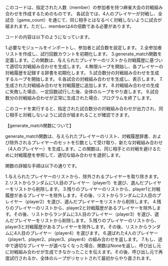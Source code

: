 このコードは、指定された人数（member）の参加者を持つ麻雀大会の対戦組み合わせを作成するためのものです。
各試合では、4人のプレイヤーが対戦し、全試合（game_count）を通じて、同じ相手とはなるべく対戦しないように試合が組まれます。ただし、memberは4の倍数である必要があります。

コードの内容は以下のようになっています。

1.必要なモジュールをインポートし、参加者と試合数を設定します。
2.全参加者リストを作成し、試行回数カウントを初期化します。
3.generate_match関数を定義します。この関数は、与えられたプレイヤーのリストから対戦履歴に基づいて適切な対戦組み合わせを生成します。
4.無限ループを開始し、各プレイヤーの対戦履歴を記録する辞書を初期化します。
5.試合数分の対戦組み合わせを生成するループを開始します。
6.各試合の対戦組み合わせを生成し、表示します。
7.生成された対戦組み合わせを対戦履歴に追加します。
8.対戦組み合わせの生成に失敗した場合、一定回数試行した後、全体のループをやり直します。
9.試合数分の対戦組み合わせが正常に生成された場合、プログラムを終了します。

このコードを実行すると、指定された試合数分の対戦組み合わせが出力され、同じ相手と対戦しないように試合が組まれることが確認できます。

【generate_match関数について】

generate_match関数は、与えられたプレイヤーのリスト、対戦履歴辞書、および除外されるプレイヤーのセットを引数として受け取り、新たな対戦組み合わせ（4人のプレイヤー）を生成します。この関数は、同じ相手との対戦を避けるために対戦履歴を参照して、適切な組み合わせを選択します。

関数の詳細な手順は以下の通りです。

1.与えられたプレイヤーのリストから、除外されるプレイヤーを取り除きます。
2.リストからランダムに1人目のプレイヤー（player1）を選び、選んだプレイヤーをリストから削除します。
3.残りのプレイヤーのリストから、player1と対戦履歴があるプレイヤーを除外します。その後、リストからランダムに2人目のプレイヤー（player2）を選び、選んだプレイヤーをリストから削除します。
4.残りのプレイヤーのリストから、player2と対戦履歴があるプレイヤーを除外します。その後、リストからランダムに3人目のプレイヤー（player3）を選び、選んだプレイヤーをリストから削除します。
5.残りのプレイヤーのリストから、player3と対戦履歴があるプレイヤーを除外します。その後、リストからランダムに4人目のプレイヤー（player4）を選びます。
6.選ばれた4人のプレイヤー（player1、player2、player3、player4）の組み合わせを返します。
7.もし、途中で適切なプレイヤーが選べなくなった場合、関数はNoneを返し、呼び出し元に対戦組み合わせが生成できなかったことを伝えます。その後、呼び出し元で再度試行されるか、全体のループがリセットされて最初からやり直されます。
